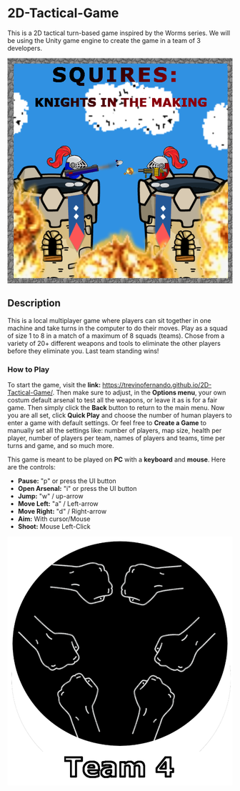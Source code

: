 # 2D-Tactical-Game
This is a 2D tactical turn-based game inspired by the Worms series. We will be using the Unity game engine to create the game in a team of 3 developers.

![alt text](https://raw.githubusercontent.com/trevinofernando/2D-Tactical-Game/master/2D-Tactical-Game/Assets/Sprites/SquiresLogo.png)

## Description

This is a local multiplayer game where players can sit together in one machine and take turns in the computer to do their moves. Play as a squad of size 1 to 8 in a match of a maximum of 8 squads (teams). Chose from a variety of 20+ different weapons and tools to eliminate the other players before they eliminate you. Last team standing wins!

### How to Play

To start the game, visit the **link:** https://trevinofernando.github.io/2D-Tactical-Game/. Then make sure to adjust, in the **Options menu**, your own costum default arsenal to test all the weapons, or leave it as is for a fair game. Then simply click the **Back** button to return to the main menu. Now you are all set, click **Quick Play** and choose the number of human players to enter a game with default settings. Or feel free to **Create a Game** to manually set all the settings like: number of players, map size, health per player, number of players per team, names of players and teams, time per turns and game, and so much more.

This game is meant to be played on **PC** with a **keyboard** and **mouse**. Here are the controls:
* **Pause:** "p" or press the UI button
* **Open Arsenal:** "i" or press the UI button
* **Jump:** "w" / up-arrow
* **Move Left:** "a" / Left-arrow
* **Move Right:** "d" / Right-arrow
* **Aim:** With cursor/Mouse
* **Shoot:** Mouse Left-Click

![alt text](https://raw.githubusercontent.com/trevinofernando/2D-Tactical-Game/master/2D-Tactical-Game/Assets/Sprites/Team4Logo.png)
